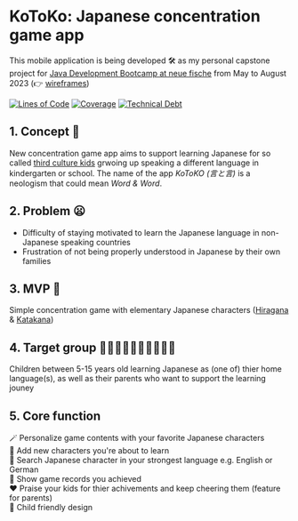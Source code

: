 
#  KoToKo: Japanese concentration game app
This mobile application is being developed 🛠️ as my personal capstone project for [Java Development Bootcamp at neue fische](https://www.neuefische.de/en/bootcamp/java-development) from May to August 2023  (👉 [wireframes](https://miro.com/welcomeonboard/YkJuNENQOTJNSWRZOXoxc1VTaFhiU1ROdWFMZ3BVcDRkNHU2cVBpOVZKYTc4ZDdQQlhCbG1scUxFa3pMM3VrTnwzNDU4NzY0NTMwNDIwNjEzNjk4fDI=?share_link_id=392514367312))

[![Lines of Code](https://sonarcloud.io/api/project_badges/measure?project=kohei-s_kotoko-concentration-app-frontend&metric=ncloc)](https://sonarcloud.io/summary/new_code?id=kohei-s_kotoko-concentration-app-frontend) [![Coverage](https://sonarcloud.io/api/project_badges/measure?project=kohei-s_kotoko-concentration-app-frontend&metric=coverage)](https://sonarcloud.io/summary/new_code?id=kohei-s_kotoko-concentration-app-frontend) [![Technical Debt](https://sonarcloud.io/api/project_badges/measure?project=kohei-s_kotoko-concentration-app-frontend&metric=sqale_index)](https://sonarcloud.io/summary/new_code?id=kohei-s_kotoko-concentration-app-frontend)
## 1. Concept 📱
New concentration game app aims to support learning Japanese for so called [third culture kids](https://en.wikipedia.org/wiki/Third_culture_kid) grwoing up speaking a different language in kindergarten or school. The name of the app *KoToKO (言と言)* is a neologism that could mean *Word & Word*.
## 2. Problem 😦
- Difficulty of staying motivated to learn the Japanese language in non-Japanese speaking countries
- Frustration of not being properly understood in Japanese by their own families
## 3. MVP 💮
Simple concentration game with elementary Japanese characters ([Hiragana](https://en.wikipedia.org/wiki/Hiragana) & [Katakana](https://en.wikipedia.org/wiki/Katakana))
## 4. Target group 🧒🏾🧒🏼🧒🏿🧒🏻🧒🏽
Children between 5-15 years old learning Japanese as (one of) thier home language(s), as well as their parents who want to support the learning jouney
## 5. Core function
  🪄 Personalize game contents with your favorite Japanese characters \
  📖 Add new characters you're about to learn \
  🔎 Search Japanese character in your strongest language e.g. English or German \
  🗻 Show game records you achieved \
  ❤️ Praise your kids for thier achivements and keep cheering them (feature for parents) \
  🛝 Child friendly design
